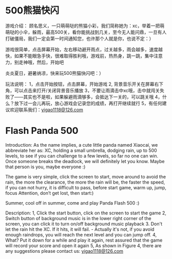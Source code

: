 # 500熊猫快闪

游戏介绍：
顾名思义，一只萌萌哒的熊猫小彩，我们简称她为：xc，举着一把萌萌哒的小伞，躲雨，最高500关，看你能挑战到几关，至今无人能问鼎，一旦有人打破僵局，我们一定会第一时间通知您，也许那个人就是你，也说不定：）

游戏很简单，点击屏幕开始，左右移动避开雨点，过关越多，雨会越多，速度越快，如果不能眼急手快，很难取得胜利哦，游戏前，热热身，跳一跳，集中注意力，别走神哦，然后，开始吧

炎炎夏日，避暑纳凉，快来玩500熊猫快闪吧：）

玩法说明：
1，点击开始按钮，点击屏幕，开始游戏
2,   背景音乐开关在屏幕右下角，可以点击来打开/关闭背景音乐播放
3，不要让雨滴击中xc哦，击中就闯关失败了——其实也不是啦，如果躲避雨滴够多，会抵达下一关的，可以跳关哦
4，什么？放下过一会儿再玩，放心游戏会记录您的成绩，再打开继续就行
5，有任何建议欢迎联系我们：yigao1118@126.com

# Flash Panda 500

Introduction:
As the name implies, a cute little panda named Xiaocai, we abbreviate her as: XC, holding a small umbrella, dodging rain, up to 500 levels, to see if you can challenge to a few levels, so far no one can win. Once someone breaks the deadlock, we will definitely let you know. Maybe that person is you, maybe everyone :)

The game is very simple, click the screen to start, move around to avoid the rain, the more the clearance, the more the rain will be, the faster the speed, if you can not hurry, it is difficult to pass, before start game, warm up, jump, focus Attention, don’t get lost, then start:)

Summer, cool off in summer, come and play Panda Flash 500 :)

Description:
1, Click the start button, click on the screen to start the game
2, Switch button of background music is in the lower right corner of the screen, you can click it to turn on/off background music playback
3. Don't let the rain hit the XC. If it hits, it will fail. - Actually it's not, if you avoid enough raindrops, you will reach the next level and you can jump off.
4, What? Put it down for a while and play it again, rest assured that the game will record your score and open it again
5, As shown in Figure 4, there are any suggestions please contact us: yigao1118@126.com
